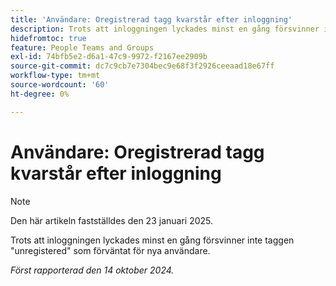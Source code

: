 ```yaml
---
title: 'Användare: Oregistrerad tagg kvarstår efter inloggning'
description: Trots att inloggningen lyckades minst en gång försvinner inte taggen "unregistered" som förväntat för nya användare.
hidefromtoc: true
feature: People Teams and Groups
exl-id: 74bfb5e2-d6a1-47c9-9972-f2167ee2909b
source-git-commit: dc7c9cb7e7304bec9e68f3f2926ceeaad18e67ff
workflow-type: tm+mt
source-wordcount: '60'
ht-degree: 0%

---
```


# Användare: Oregistrerad tagg kvarstår efter inloggning

>[!NOTE]
>
>Den här artikeln fastställdes den 23 januari 2025.

Trots att inloggningen lyckades minst en gång försvinner inte taggen &quot;unregistered&quot; som förväntat för nya användare.

_Först rapporterad den 14 oktober 2024._
